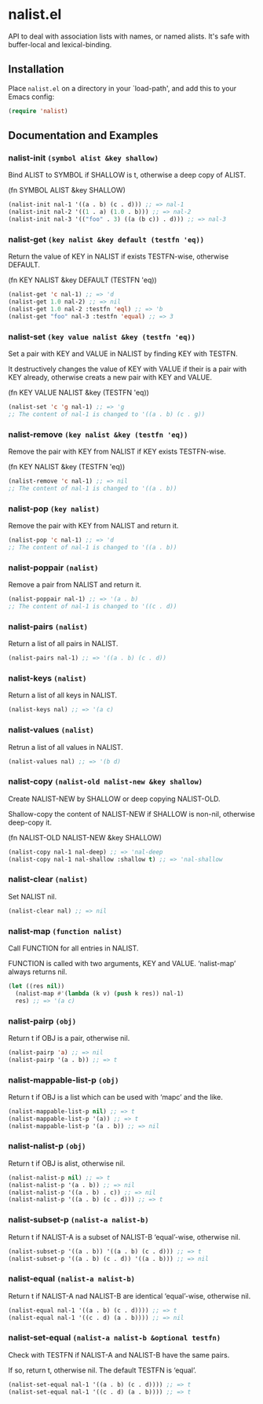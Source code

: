 # nalist.el

API to deal with association lists with names, or named alists. It's safe with buffer-local and lexical-binding.

## Installation

Place `nalist.el` on a directory in your `load-path', and add this to
your Emacs config:

```el
(require 'nalist)
```

## Documentation and Examples

### nalist-init `(symbol alist &key shallow)`

Bind ALIST to SYMBOL if SHALLOW is t, otherwise a deep copy of ALIST.

(fn SYMBOL ALIST &key SHALLOW)

```lisp
(nalist-init nal-1 '((a . b) (c . d))) ;; => nal-1
(nalist-init nal-2 '((1 . a) (1.0 . b))) ;; => nal-2
(nalist-init nal-3 '(("foo" . 3) ((a (b c)) . d))) ;; => nal-3

```

### nalist-get `(key nalist &key default (testfn 'eq))`

Return the value of KEY in NALIST if exists TESTFN-wise, otherwise DEFAULT.

(fn KEY NALIST &key DEFAULT (TESTFN 'eq))

```lisp
(nalist-get 'c nal-1) ;; => 'd
(nalist-get 1.0 nal-2) ;; => nil
(nalist-get 1.0 nal-2 :testfn 'eql) ;; => 'b
(nalist-get "foo" nal-3 :testfn 'equal) ;; => 3
```

### nalist-set `(key value nalist &key (testfn 'eq))`

Set a pair with KEY and VALUE in NALIST by finding KEY with TESTFN.

It destructively changes the value of KEY with VALUE if their is
a pair with KEY already, otherwise creats a new pair with KEY and
VALUE.

(fn KEY VALUE NALIST &key (TESTFN 'eq))

```lisp
(nalist-set 'c 'g nal-1) ;; => 'g
;; The content of nal-1 is changed to '((a . b) (c . g))
```

### nalist-remove `(key nalist &key (testfn 'eq))`

Remove the pair with KEY from NALIST if KEY exists TESTFN-wise.

(fn KEY NALIST &key (TESTFN 'eq))

```lisp
(nalist-remove 'c nal-1) ;; => nil
;; The content of nal-1 is changed to '((a . b))
```

### nalist-pop `(key nalist)`

Remove the pair with KEY from NALIST and return it.

```lisp
(nalist-pop 'c nal-1) ;; => 'd
;; The content of nal-1 is changed to '((a . b))
```

### nalist-poppair `(nalist)`

Remove a pair from NALIST and return it.

```lisp
(nalist-poppair nal-1) ;; => '(a . b)
;; The content of nal-1 is changed to '((c . d))
```

### nalist-pairs `(nalist)`

Return a list of all pairs in NALIST.

```lisp
(nalist-pairs nal-1) ;; => '((a . b) (c . d))
```

### nalist-keys `(nalist)`

Return a list of all keys in NALIST.

```lisp
(nalist-keys nal) ;; => '(a c)
```

### nalist-values `(nalist)`

Retrun a list of all values in NALIST.

```lisp
(nalist-values nal) ;; => '(b d)
```

### nalist-copy `(nalist-old nalist-new &key shallow)`

Create NALIST-NEW by SHALLOW or deep copying NALIST-OLD.

Shallow-copy the content of NALIST-NEW if SHALLOW is non-nil,
otherwise deep-copy it.

(fn NALIST-OLD NALIST-NEW &key SHALLOW)

```lisp
(nalist-copy nal-1 nal-deep) ;; => 'nal-deep
(nalist-copy nal-1 nal-shallow :shallow t) ;; => 'nal-shallow
```

### nalist-clear `(nalist)`

Set NALIST nil.

```lisp
(nalist-clear nal) ;; => nil
```

### nalist-map `(function nalist)`

Call FUNCTION for all entries in NALIST.

FUNCTION is called with two arguments, KEY and VALUE.
‘nalist-map’ always returns nil.

```lisp
(let ((res nil))
  (nalist-map #'(lambda (k v) (push k res)) nal-1)
  res) ;; => '(a c)
```

### nalist-pairp `(obj)`

Return t if OBJ is a pair, otherwise nil.

```lisp
(nalist-pairp 'a) ;; => nil
(nalist-pairp '(a . b)) ;; => t
```

### nalist-mappable-list-p `(obj)`

Return t if OBJ is a list which can be used with ‘mapc’ and the like.

```lisp
(nalist-mappable-list-p nil) ;; => t
(nalist-mappable-list-p '(a)) ;; => t
(nalist-mappable-list-p '(a . b)) ;; => nil

```

### nalist-nalist-p `(obj)`

Return t if OBJ is alist, otherwise nil.

```lisp
(nalist-nalist-p nil) ;; => t
(nalist-nalist-p '(a . b)) ;; => nil
(nalist-nalist-p '((a . b) . c)) ;; => nil
(nalist-nalist-p '((a . b) (c . d))) ;; => t
```

### nalist-subset-p `(nalist-a nalist-b)`

Return t if NALIST-A is a subset of NALIST-B ‘equal’-wise, otherwise nil.

```lisp
(nalist-subset-p '((a . b)) '((a . b) (c . d))) ;; => t
(nalist-subset-p '((a . b) (c . d)) '((a . b))) ;; => nil
```

### nalist-equal `(nalist-a nalist-b)`

Return t if NALIST-A nad NALIST-B are identical ‘equal’-wise, otherwise nil.

```lisp
(nalist-equal nal-1 '((a . b) (c . d)))) ;; => t
(nalist-equal nal-1 '((c . d) (a . b)))) ;; => nil
```

### nalist-set-equal `(nalist-a nalist-b &optional testfn)`

Check with TESTFN if NALIST-A and NALIST-B have the same pairs.

If so, return t, otherwise nil.  The default TESTFN is ‘equal’.

```lisp
(nalist-set-equal nal-1 '((a . b) (c . d)))) ;; => t
(nalist-set-equal nal-1 '((c . d) (a . b)))) ;; => t
```
